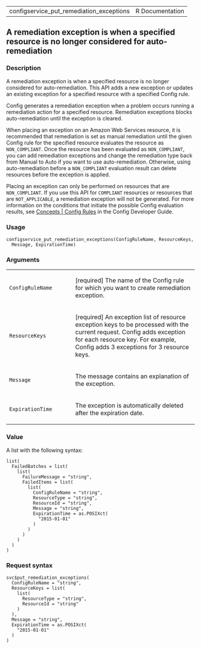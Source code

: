 <table style="width: 100%;">
<tbody>
<tr class="odd">
<td>configservice_put_remediation_exceptions</td>
<td style="text-align: right;">R Documentation</td>
</tr>
</tbody>
</table>

## A remediation exception is when a specified resource is no longer considered for auto-remediation

### Description

A remediation exception is when a specified resource is no longer
considered for auto-remediation. This API adds a new exception or
updates an existing exception for a specified resource with a specified
Config rule.

Config generates a remediation exception when a problem occurs running a
remediation action for a specified resource. Remediation exceptions
blocks auto-remediation until the exception is cleared.

When placing an exception on an Amazon Web Services resource, it is
recommended that remediation is set as manual remediation until the
given Config rule for the specified resource evaluates the resource as
`NON_COMPLIANT`. Once the resource has been evaluated as
`NON_COMPLIANT`, you can add remediation exceptions and change the
remediation type back from Manual to Auto if you want to use
auto-remediation. Otherwise, using auto-remediation before a
`NON_COMPLIANT` evaluation result can delete resources before the
exception is applied.

Placing an exception can only be performed on resources that are
`NON_COMPLIANT`. If you use this API for `COMPLIANT` resources or
resources that are `NOT_APPLICABLE`, a remediation exception will not be
generated. For more information on the conditions that initiate the
possible Config evaluation results, see [Concepts | Config
Rules](https://docs.aws.amazon.com/config/latest/developerguide/config-concepts.html#aws-config-rules)
in the Config Developer Guide.

### Usage

    configservice_put_remediation_exceptions(ConfigRuleName, ResourceKeys,
      Message, ExpirationTime)

### Arguments

<table>
<colgroup>
<col style="width: 35%" />
<col style="width: 65%" />
</colgroup>
<tbody>
<tr class="odd">
<td><code
id="configservice_put_remediation_exceptions_:_ConfigRuleName">ConfigRuleName</code></td>
<td><p>[required] The name of the Config rule for which you want to
create remediation exception.</p></td>
</tr>
<tr class="even">
<td><code
id="configservice_put_remediation_exceptions_:_ResourceKeys">ResourceKeys</code></td>
<td><p>[required] An exception list of resource exception keys to be
processed with the current request. Config adds exception for each
resource key. For example, Config adds 3 exceptions for 3 resource
keys.</p></td>
</tr>
<tr class="odd">
<td><code
id="configservice_put_remediation_exceptions_:_Message">Message</code></td>
<td><p>The message contains an explanation of the exception.</p></td>
</tr>
<tr class="even">
<td><code
id="configservice_put_remediation_exceptions_:_ExpirationTime">ExpirationTime</code></td>
<td><p>The exception is automatically deleted after the expiration
date.</p></td>
</tr>
</tbody>
</table>

### Value

A list with the following syntax:

    list(
      FailedBatches = list(
        list(
          FailureMessage = "string",
          FailedItems = list(
            list(
              ConfigRuleName = "string",
              ResourceType = "string",
              ResourceId = "string",
              Message = "string",
              ExpirationTime = as.POSIXct(
                "2015-01-01"
              )
            )
          )
        )
      )
    )

### Request syntax

    svc$put_remediation_exceptions(
      ConfigRuleName = "string",
      ResourceKeys = list(
        list(
          ResourceType = "string",
          ResourceId = "string"
        )
      ),
      Message = "string",
      ExpirationTime = as.POSIXct(
        "2015-01-01"
      )
    )
